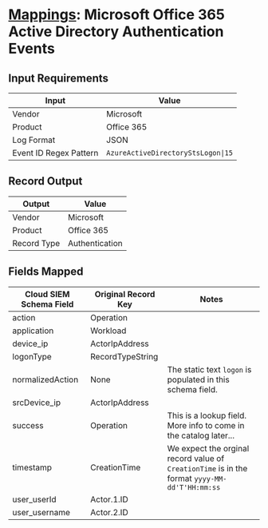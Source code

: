 # [Mappings](README.md): Microsoft Office 365 Active Directory Authentication Events

## Input Requirements

|Input|Value|
|-----|-----|
|Vendor|Microsoft|
|Product|Office 365|
|Log Format|JSON|
|Event ID Regex Pattern|`AzureActiveDirectoryStsLogon\|15`|

## Record Output

|Output|Value|
|------|-----|
|Vendor|Microsoft|
|Product|Office 365|
|Record Type|Authentication|

## Fields Mapped

|Cloud SIEM Schema Field|Original Record Key|Notes|
|-----------------------|-------------------|-----|
|action|Operation||
|application|Workload||
|device_ip|ActorIpAddress||
|logonType|RecordTypeString||
|normalizedAction|None|The static text `logon` is populated in this schema field.|
|srcDevice_ip|ActorIpAddress||
|success|Operation|This is a lookup field. More info to come in the catalog later...|
|timestamp|CreationTime|We expect the orginal record value of `CreationTime` is in the format `yyyy-MM-dd'T'HH:mm:ss`|
|user_userId|Actor.1.ID||
|user_username|Actor.2.ID||

